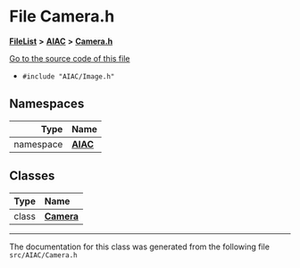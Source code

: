 

# File Camera.h



[**FileList**](files.md) **>** [**AIAC**](dir_21da83368f7816722f2b707a7b03c84f.md) **>** [**Camera.h**](Camera_8h.md)

[Go to the source code of this file](Camera_8h_source.md)



* `#include "AIAC/Image.h"`













## Namespaces

| Type | Name |
| ---: | :--- |
| namespace | [**AIAC**](namespaceAIAC.md) <br> |


## Classes

| Type | Name |
| ---: | :--- |
| class | [**Camera**](classAIAC_1_1Camera.md) <br> |



















































------------------------------
The documentation for this class was generated from the following file `src/AIAC/Camera.h`

